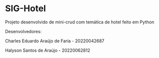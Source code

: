# SIG-Hotel

Projeto desenvolvido de mini-crud com temática de hotel feito em Python

Desenvolvedores:

Charles Eduardo Araújo de Faria - 20220042687

Halyson Santos de Araújo - 20220062812